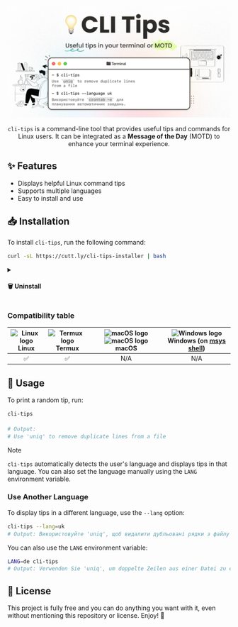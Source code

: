<!-- markdownlint-disable first-line-h1 no-inline-html -->

<div align="center">

![Banner](assets/banner.png)

<p>

`cli-tips` is a command-line tool that provides useful tips and commands for Linux users. It can be integrated as a **Message of the Day** (MOTD) to enhance your terminal experience.
</p>

</div>

## ✨ Features

- Displays helpful Linux command tips
- Supports multiple languages
- Easy to install and use

## 📥 Installation

To install `cli-tips`, run the following command:

```bash
curl -sL https://cutt.ly/cli-tips-installer | bash
```

<details>
<summary>
    <h4>🗑️ Uninstall</h4>
</summary>

To uninstall `cli-tips`, run the following command:

```bash
sudo rm -rf $PREFIX/usr/{bin,share}/cli-tips && hash -r
```

> [!NOTE]
> If you want to remove this tool from **Termux**, run the above command without `sudo`.
</details>

### Compatibility table

| <div><img src="https://upload.wikimedia.org/wikipedia/commons/f/f1/Icons8_flat_linux.svg" alt="Linux logo" width="30"/></div> **Linux** | <div><img src="https://upload.wikimedia.org/wikipedia/commons/b/b5/Termux.svg" alt="Termux logo" width="30"/></div> **Termux** | <div><img src="https://github.com/okineadev/dotload/raw/refs/heads/main/public/macos-dark-logo.svg#gh-light-mode-only" alt="macOS logo" width="30"/><img src="https://github.com/okineadev/dotload/raw/refs/heads/main/public/macos-light-logo.svg#gh-dark-mode-only" alt="macOS logo" width="30"/></div> **macOS** | <div><img src="https://github.com/okineadev/dotload/assets/81070564/99544c04-51e7-41b5-95f7-0828cfc97617" alt="Windows logo" width="30"/></div> **Windows** (on [msys shell](https://www.msys2.org/)) |
| :-: | :-: | :-: | :-: |
| ✅ | ✅ | N/A | N/A |

## 🚀 Usage

To print a random tip, run:

```bash
cli-tips

# Output:
# Use 'uniq' to remove duplicate lines from a file
```

> [!NOTE]
>
> `cli-tips` automatically detects the user's language and displays tips in that language. You can also set the language manually using the `LANG` environment variable.

### Use Another Language

To display tips in a different language, use the `--lang` option:

```bash
cli-tips --lang=uk
# Output: Використовуйте 'uniq', щоб видалити дубльовані рядки з файлу
```

You can also use the `LANG` environment variable:

```bash
LANG=de cli-tips
# Output: Verwenden Sie 'uniq', um doppelte Zeilen aus einer Datei zu entfernen
```

<!-- ### Specify a Custom Folder with Tips Translations

To use a custom folder with tips translations, set the `TIPS_FOLDER` environment variable:

```bash
TIPS_FOLDER=/path/to/tips cli-tips --lang=veryrarelanguage
# Output: <Tip in veryrarelanguage>
```

By default, `cli-tips` uses the built-in tips folder. The custom folder should contain text files in the following format:

```plaintext
tips_<lang_id>.txt
```

Example:

```plaintext
📂 translations/
 ├── 📄 tips_de.txt
 ├── 📄 tips_en.txt
 ├── 📄 tips_pl.txt
 └── 📄 tips_uk.txt
``` -->

## 📝 License

This project is fully free and you can do anything you want with it, even without mentioning this repository or license. Enjoy! 🚀
